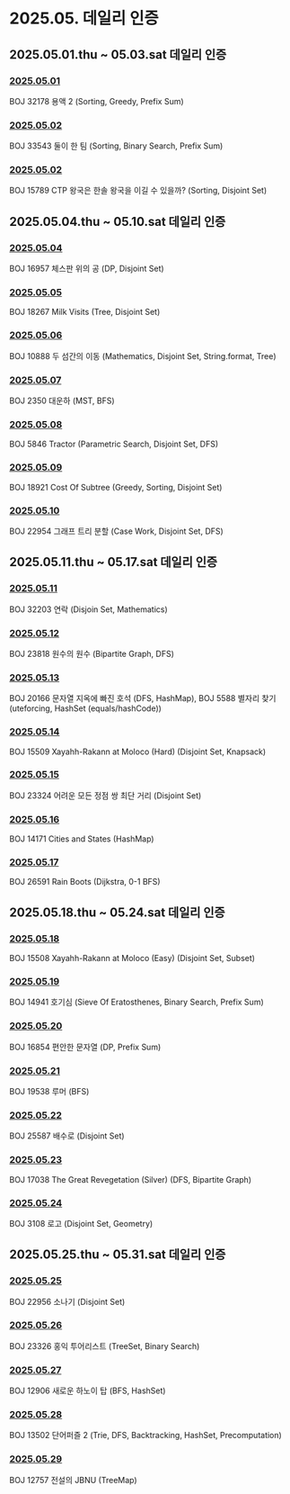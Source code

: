 # 2025.05. 데일리 인증

## 2025.05.01.thu ~ 05.03.sat 데일리 인증

### [2025.05.01](https://github.com/jwelyl/daily_certification/blob/main/2025/05/01/25_05_01_daily_certification.md)
BOJ 32178 용액 2 (Sorting, Greedy, Prefix Sum)

### [2025.05.02](https://github.com/jwelyl/daily_certification/blob/main/2025/05/02/25_05_02_daily_certification.md)
BOJ 33543 둘이 한 팀 (Sorting, Binary Search, Prefix Sum)

### [2025.05.02](https://github.com/jwelyl/daily_certification/blob/main/2025/05/03/25_05_03_daily_certification.md)
BOJ 15789 CTP 왕국은 한솔 왕국을 이길 수 있을까? (Sorting, Disjoint Set)

## 2025.05.04.thu ~ 05.10.sat 데일리 인증

### [2025.05.04](https://github.com/jwelyl/daily_certification/blob/main/2025/05/04/25_05_04_daily_certification.md)
BOJ 16957 체스판 위의 공 (DP, Disjoint Set)

### [2025.05.05](https://github.com/jwelyl/daily_certification/blob/main/2025/05/05/25_05_05_daily_certification.md)
BOJ 18267 Milk Visits (Tree, Disjoint Set)

### [2025.05.06](https://github.com/jwelyl/daily_certification/blob/main/2025/05/06/25_05_06_daily_certification.md)
BOJ 10888 두 섬간의 이동 (Mathematics, Disjoint Set, String.format, Tree)

### [2025.05.07](https://github.com/jwelyl/daily_certification/blob/main/2025/05/07/25_05_07_daily_certification.md)
BOJ 2350 대운하 (MST, BFS)

### [2025.05.08](https://github.com/jwelyl/daily_certification/blob/main/2025/05/08/25_05_08_daily_certification.md)
BOJ 5846 Tractor (Parametric Search, Disjoint Set, DFS)

### [2025.05.09](https://github.com/jwelyl/daily_certification/blob/main/2025/05/09/25_05_09_daily_certification.md)
BOJ 18921 Cost Of Subtree (Greedy, Sorting, Disjoint Set)

### [2025.05.10](https://github.com/jwelyl/daily_certification/blob/main/2025/05/10/25_05_10_daily_certification.md)
BOJ 22954 그래프 트리 분할 (Case Work, Disjoint Set, DFS)

## 2025.05.11.thu ~ 05.17.sat 데일리 인증

### [2025.05.11](https://github.com/jwelyl/daily_certification/blob/main/2025/05/11/25_05_11_daily_certification.md)
BOJ 32203 연락 (Disjoin Set, Mathematics)

### [2025.05.12](https://github.com/jwelyl/daily_certification/blob/main/2025/05/12/25_05_12_daily_certification.md)
BOJ 23818 원수의 원수 (Bipartite Graph, DFS)

### [2025.05.13](https://github.com/jwelyl/daily_certification/blob/main/2025/05/13/25_05_13_daily_certification.md)
BOJ 20166 문자열 지옥에 빠진 호석 (DFS, HashMap), BOJ 5588 별자리 찾기 (uteforcing, HashSet (equals/hashCode))

### [2025.05.14](https://github.com/jwelyl/daily_certification/blob/main/2025/05/14/25_05_14_daily_certification.md)
BOJ 15509 Xayahh-Rakann at Moloco (Hard) (Disjoint Set, Knapsack)

### [2025.05.15](https://github.com/jwelyl/daily_certification/blob/main/2025/05/15/25_05_15_daily_certification.md)
BOJ 23324 어려운 모든 정점 쌍 최단 거리 (Disjoint Set)

### [2025.05.16](https://github.com/jwelyl/daily_certification/blob/main/2025/05/16/25_05_16_daily_certification.md)
BOJ 14171 Cities and States (HashMap)

### [2025.05.17](https://github.com/jwelyl/daily_certification/blob/main/2025/05/17/25_05_17_daily_certification.md)
BOJ 26591 Rain Boots (Dijkstra, 0-1 BFS)

## 2025.05.18.thu ~ 05.24.sat 데일리 인증

### [2025.05.18](https://github.com/jwelyl/daily_certification/blob/main/2025/05/18/25_05_18_daily_certification.md)
BOJ 15508 Xayahh-Rakann at Moloco (Easy) (Disjoint Set, Subset)

### [2025.05.19](https://github.com/jwelyl/daily_certification/blob/main/2025/05/19/25_05_19_daily_certification.md)
BOJ 14941 호기심 (Sieve Of Eratosthenes, Binary Search, Prefix Sum)

### [2025.05.20](https://github.com/jwelyl/daily_certification/blob/main/2025/05/20/25_05_20_daily_certification.md)
BOJ 16854 편안한 문자열 (DP, Prefix Sum)

### [2025.05.21](https://github.com/jwelyl/daily_certification/blob/main/2025/05/21/25_05_21_daily_certification.md)
BOJ 19538 루머 (BFS)

### [2025.05.22](https://github.com/jwelyl/daily_certification/blob/main/2025/05/22/25_05_22_daily_certification.md)
BOJ 25587 배수로 (Disjoint Set)

### [2025.05.23](https://github.com/jwelyl/daily_certification/blob/main/2025/05/23/25_05_23_daily_certification.md)
BOJ 17038 The Great Revegetation (Silver) (DFS, Bipartite Graph)

### [2025.05.24](https://github.com/jwelyl/daily_certification/blob/main/2025/05/24/25_05_24_daily_certification.md)
BOJ 3108 로고 (Disjoint Set, Geometry)

## 2025.05.25.thu ~ 05.31.sat 데일리 인증

### [2025.05.25](https://github.com/jwelyl/daily_certification/blob/main/2025/05/25/25_05_25_daily_certification.md)
BOJ 22956 소나기 (Disjoint Set)

### [2025.05.26](https://github.com/jwelyl/daily_certification/blob/main/2025/05/26/25_05_26_daily_certification.md)
BOJ 23326 홍익 투어리스트 (TreeSet, Binary Search)

### [2025.05.27](https://github.com/jwelyl/daily_certification/blob/main/2025/05/27/25_05_27_daily_certification.md)
BOJ 12906 새로운 하노이 탑 (BFS, HashSet)

### [2025.05.28](https://github.com/jwelyl/daily_certification/blob/main/2025/05/28/25_05_28_daily_certification.md)
BOJ 13502 단어퍼즐 2 (Trie, DFS, Backtracking, HashSet, Precomputation)

### [2025.05.29](https://github.com/jwelyl/daily_certification/blob/main/2025/05/29/25_05_29_daily_certification.md)
BOJ 12757 전설의 JBNU (TreeMap)